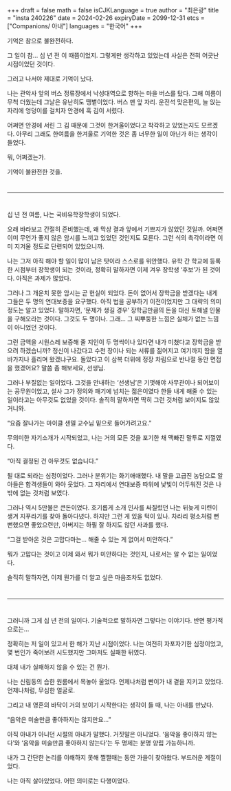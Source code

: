 +++
draft = false
math = false
isCJKLanguage = true
author = "최은광"
title = "insta 240226"
date = 2024-02-26
expiryDate = 2099-12-31
etcs = ["Companions/ 아내"]
languages = "한국어"
+++

기억은 참으로 불완전하다.  
  
그 일이 참… 십 년 전 이 때쯤이었지. 그렇게만 생각하고 있었는데 사실은 전혀 어긋난 시점이었던 것이다.  
  
그러고 나서야 제대로 기억이 났다.  
  
나는 관악사 앞의 버스 정류장에서 낙성대역으로 향하는 마을 버스를 탔다. 그해 여름이 무척 더웠는데 그날은 유난히도 땡볕이었다. 버스 맨 앞 자리. 운전석 맞은편의, 늘 앉는 자리에 엉덩이를 걸치자 안경에 훅 김이 서렸다.  
  
어쩌면 안경에 서린 그 김 때문에 그것이 한겨울이었다고 착각하고 있었는지도 모르겠다. 아무리 그래도 한여름을 한겨울로 기억한 것은 좀 너무한 일이 아닌가 하는 생각이 들었다.  
  
뭐, 어쩌겠는가.  
  
기억이 불완전한 것을.  

#
---
#

십 년 전 여름, 나는 국비유학장학생이 되었다.  
  
오래 바라보고 간절히 준비했는데, 왜 막상 결과 앞에서 기쁘지가 않았던 것일까. 어쩌면 이미 무언가 좋지 않은 암시를 느끼고 있었던 것인지도 모른다. 그런 식의 촉각이라면 이미 지겨울 정도로 단련되어 있었으니까.  
  
나는 그저 아직 해야 할 일이 많이 남은 탓이라 스스로를 위안했다. 유학 간 학교에 등록한 시점부터 장학생이 되는 것이라, 정확히 말하자면 이제 겨우 장학생 ‘후보’가 된 것이다. 아직은 과제가 많았다.  
  
그러나 그 개운치 못한 암시는 곧 현실이 되었다. 돈이 없어서 장학금을 받겠다는 내게 그들은 두 명의 연대보증을 요구했다. 아직 법을 공부하기 이전이었지만 그 대략의 의미 정도는 알고 있었다. 말하자면, ‘문제가 생길 경우’ 장학금만큼의 돈을 대신 토해낼 인물을 구해오라는 것이다. 그것도 두 명이나. 그래… 그 찌뿌둥한 느낌은 실체가 없는 느낌이 아니었던 것이다.  
  
그런 금액을 시원스레 보증해 줄 지인이 두 명씩이나 있다면 내가 미쳤다고 장학금을 받으려 하겠습니까? 정신이 나갔다고 수천 장이나 되는 서류를 짊어지고 여기까지 땀을 열 바가지나 흘리며 왔겠냐구요. 돌았다고 이 삼복 더위에 정장 차림으로 반나절 동안 면접을 했겠어요? 말씀 좀 해보세요, 선생님.  
  
그러나 부질없는 일이었다. 그것을 안내하는 ‘선생님’은 기껏해야 사무관이나 되어보이는 공무원이었고, 설사 그가 정의와 패기에 넘치는 젊은이였다 한들 내게 해줄 수 있는 일이라고는 아무것도 없었을 것이다. 솔직히 말하자면 딱히 그런 것처럼 보이지도 않았거니와.  
  
“요즘 잘나가는 마이클 샌델 교수님 밑으로 들어가려고요.”  
  
무의미한 자기소개가 시작되었고, 나는 거의 모든 것을 포기한 채 맥빠진 말투로 지껄였다.  
  
“아직 결정된 건 아무것도 없습니다.”  
  
될 대로 되라는 심정이었다. 그러나 분위기는 화기애애했다. 내 말을 고급진 농담으로 알아들은 합격생들이 와아 웃었다. 그 자리에서 연대보증 따위에 낯빛이 어두워진 것은 나밖에 없는 것처럼 보였다.  
  
그러나 역시 5만불은 큰돈이었다. 호기롭게 소개 인사를 싸질렀던 나는 뒤늦게 미련이 생겨 지푸라기를 찾아 돌아다녔다. 하지만 그런 게 있을 턱이 있나. 차라리 평소처럼 뻔뻔했으면 좋았으련만, 아버지는 하필 잘 하지도 않던 사과를 했다.  
  
“그걸 받아온 것은 고맙다마는… 해줄 수 있는 게 없어서 미안하다.”  
  
뭐가 고맙다는 것이고 이제 와서 뭐가 미안하다는 것인지, 나로서는 알 수 없는 일이었다.  
  
솔직히 말하자면, 이제 뭔가를 더 알고 싶은 마음조차도 없었다.  
  
# 
---
#
  
그러니까 그게 십 년 전의 일이다. 기술적으로 말하자면 그렇다는 이야기다. 반면 평가적으로는…  
  
정확히는 저 일이 있고서 한 해가 지난 시점이었다. 나는 여전히 자포자기한 심정이었고, 몇 번인가 죽어보려 시도했지만 그마저도 실패한 뒤였다.  
  
대체 내가 실패하지 않을 수 있는 건 뭔가.  
  
나는 신림동의 습한 원룸에서 목놓아 울었다. 언제나처럼 빤이가 내 곁을 지키고 있었다. 언제나처럼, 무심한 얼굴로.  
  
그리고 내 영혼의 바닥이 거의 보이기 시작한다는 생각이 들 때, 나는 아내를 만났다.  
  
“음악은 미술만큼 좋아하지는 않지만요…”  
  
아직 아내가 아니던 시절의 아내가 말했다. 거짓말은 아니었다. ‘음악을 좋아하지 않는다’와 ‘음악을 미술만큼 좋아하지 않는다’는 두 명제는 분명 양립 가능하니까.  
  
내가 그 간단한 논리를 이해하지 못해 쩔쩔매는 동안 가을이 찾아왔다. 부드러운 계절이었다.  
  
나는 아직 살아있었다. 어떤 의미로는 다행이었다.